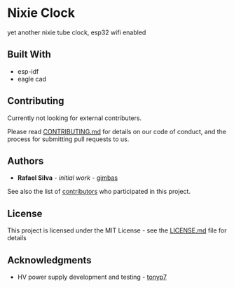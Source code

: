 # Nixie Clock

yet another nixie tube clock, esp32 wifi enabled

## Built With

* esp-idf
* eagle cad

## Contributing

Currently not looking for external contributers.

Please read [CONTRIBUTING.md](//) for details on our code of conduct, and the process for submitting pull requests to us.

## Authors

* **Rafael Silva** - *initial work* - [gimbas](https://github.com/gimbas)

See also the list of [contributors](https://github.com/gimbas/nixie_clock/graphs/contributors) who participated in this project.

## License

This project is licensed under the MIT License - see the [LICENSE.md](LICENSE.md) file for details

## Acknowledgments

* HV power supply development and testing - [tonyp7](https://github.com/tonyp7/)
